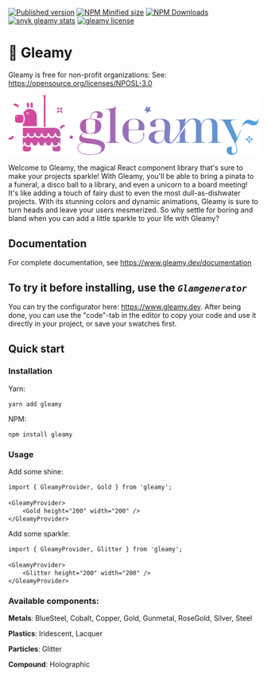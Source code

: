 [![Published version](https://img.shields.io/npm/v/gleamy?label=💅🏼%20version)](https://www.npmjs.com/package/gleamy) [![NPM Minified size](https://img.shields.io/bundlephobia/min/gleamy?label=🧳%20minified%20size)](https://www.npmjs.com/package/gleamy) [![NPM Downloads](https://img.shields.io/npm/dw/gleamy?label=🦚%20NPM%20downloads)](https://www.npmjs.com/package/gleamy) [![snyk gleamy stats](https://snyk.io/advisor/npm-package/gleamy/badge.svg)](https://snyk.io/advisor/npm-package/gleamy) [![gleamy license](https://img.shields.io/npm/l/gleamy)](https://snyk.io/advisor/npm-package/gleamy)

# 🪩 Gleamy

Gleamy is free for non-profit organizations:
See: https://opensource.org/licenses/NPOSL-3.0

![](readme-assets/gleamy-logo.svg)

Welcome to Gleamy, the magical React component library that's sure to make your projects sparkle! With Gleamy, you'll be able to bring a pinata to a funeral, a disco ball to a library, and even a unicorn to a board meeting! It's like adding a touch of fairy dust to even the most dull-as-dishwater projects. With its stunning colors and dynamic animations, Gleamy is sure to turn heads and leave your users mesmerized. So why settle for boring and bland when you can add a little sparkle to your life with Gleamy?

## Documentation

For complete documentation, see https://www.gleamy.dev/documentation

## To try it before installing, use the _`Glamgenerator`_

You can try the configurator here: https://www.gleamy.dev. After being done, you can use the "code"-tab in the editor to copy your code and use it directly in your project, or save your swatches first.

## Quick start

### Installation

Yarn:

```
yarn add gleamy
```

NPM:

```
npm install gleamy
```

### Usage

Add some shine:

```
import { GleamyProvider, Gold } from 'gleamy';

<GleamyProvider>
    <Gold height="200" width="200" />
</GleamyProvider>
```

Add some sparkle:

```
import { GleamyProvider, Glitter } from 'gleamy';

<GleamyProvider>
    <Glitter height="200" width="200" />
</GleamyProvider>
```

### Available components:

**Metals**: BlueSteel, Cobalt, Copper, Gold, Gunmetal, RoseGold, Silver, Steel

**Plastics**: Iridescent, Lacquer

**Particles**: Glitter

**Compound**: Holographic
